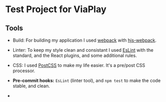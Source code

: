 # Test Project for ViaPlay

## Tools

- Build: For building my application I used [webpack](https://webpack.github.io/) with [hjs-webpack](https://github.com/HenrikJoreteg/hjs-webpack).
- Linter: To keep my style clean and consistant I used [EsLint](http://eslint.org/) with the standard, and the React plugins, and some additional rules.
- CSS: I used [PostCSS](http://postcss.org/) to make my life easier. It's a pre/post CSS processor.



- **Pre-commit hooks:** `EsLint` (linter tool), and `npm test` to make the code stable, and clean.
-
